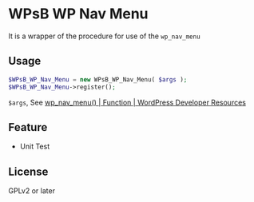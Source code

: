 # WPsB WP Nav Menu

It is a wrapper of the procedure for use of the `wp_nav_menu`

## Usage

``` PHP
$WPsB_WP_Nav_Menu = new WPsB_WP_Nav_Menu( $args );
$WPsB_WP_Nav_Menu->register();
```

`$args`, See [wp_nav_menu() | Function | WordPress Developer Resources](https://developer.wordpress.org/reference/functions/wp_nav_menu/)

## Feature

* Unit Test

## License

GPLv2 or later
